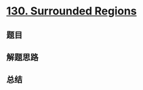 # [130. Surrounded Regions](https://leetcode.com/problems/surrounded-regions/)

## 题目


## 解题思路


## 总结


